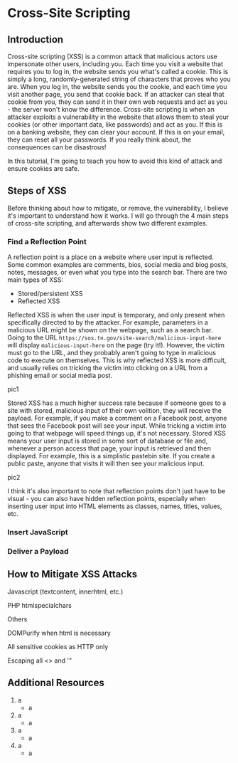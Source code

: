 # Cross-Site Scripting

## Introduction
Cross-site scripting (XSS) is a common attack that malicious actors use impersonate other users, including you. Each time you visit a website that requires you to log in, the website sends you what's called a cookie. This is simply a long, randomly-generated string of characters that proves who you are. When you log in, the website sends you the cookie, and each time you visit another page, you send that cookie back. If an attacker can steal that cookie from you, they can send it in their own web requests and act as you - the server won't know the difference. Cross-site scripting is when an attacker exploits a vulnerability in the website that allows them to steal your cookies (or other important data, like passwords) and act as you. If this is on a banking website, they can clear your account. If this is on your email, they can reset all your passwords. If you really think about, the consequences can be disastrous! 

In this tutorial, I'm going to teach you how to avoid this kind of attack and ensure cookies are safe.

## Steps of XSS
Before thinking about how to mitigate, or remove, the vulnerability, I believe it's important to understand how it works. I will go through the 4 main steps of cross-site scripting, and afterwards show two different examples.

### Find a Reflection Point
A reflection point is a place on a website where user input is reflected. Some common examples are comments, bios, social media and blog posts, notes, messages, or even what you type into the search bar. There are two main types of XSS:

* Stored/persistent XSS
* Reflected XSS

Reflected XSS is when the user input is temporary, and only present when specifically directed to by the attacker. For example, parameters in a malicious URL might be shown on the webpage, such as a search bar. Going to the URL `https://sos.tn.gov/site-search/malicious-input-here` will display `malicious-input-here` on the page (try it!). However, the victim must go to the URL, and they probably aren't going to type in malicious code to execute on themselves. This is why reflected XSS is more difficult, and usually relies on tricking the victim into clicking on a URL from a phishing email or social media post.

pic1

Stored XSS has a much higher success rate because if someone goes to a site with stored, malicious input of their own volition, they will receive the payload. For example, if you make a comment on a Facebook post, anyone that sees the Facebook post will see your input. While tricking a victim into going to that webpage will speed things up, it's not necessary. Stored XSS means your user input is stored in some sort of database or file and, whenever a person access that page, your input is retrieved and then displayed. For example, this is a simplistic pastebin site. If you create a public paste, anyone that visits it will then see your malicious input.

pic2

I think it's also important to note that reflection points don't just have to be visual - you can also have hidden reflection points, especially when inserting user input into HTML elements as classes, names, titles, values, etc.

### Insert JavaScript


### Deliver a Payload


## How to Mitigate XSS Attacks
Javascript (textcontent, innerhtml, etc.)

PHP htmlspecialchars

Others

DOMPurify when html is necessary

All sensitive cookies as HTTP only

Escaping all <> and '"

## Additional Resources
1. a
    - a
2. a
    - a
3. a
    - a
4. a
    - a
